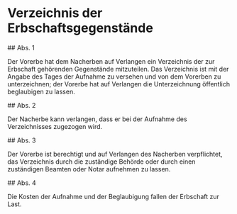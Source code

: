 # Verzeichnis der Erbschaftsgegenstände



\#\# Abs. 1

 Der Vorerbe hat dem Nacherben auf Verlangen ein Verzeichnis der zur Erbschaft gehörenden Gegenstände mitzuteilen. Das Verzeichnis ist mit der Angabe des Tages der Aufnahme zu versehen und von dem Vorerben zu unterzeichnen; der Vorerbe hat auf Verlangen die Unterzeichnung öffentlich beglaubigen zu lassen.

\#\# Abs. 2

 Der Nacherbe kann verlangen, dass er bei der Aufnahme des Verzeichnisses zugezogen wird.

\#\# Abs. 3

 Der Vorerbe ist berechtigt und auf Verlangen des Nacherben verpflichtet, das Verzeichnis durch die zuständige Behörde oder durch einen zuständigen Beamten oder Notar aufnehmen zu lassen.

\#\# Abs. 4

 Die Kosten der Aufnahme und der Beglaubigung fallen der Erbschaft zur Last. 

